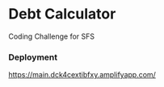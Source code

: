 # Debt Calculator

Coding Challenge for SFS

### Deployment

https://main.dck4cextibfxy.amplifyapp.com/
